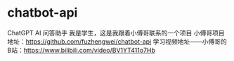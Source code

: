 # chatbot-api
ChatGPT AI 问答助手
我是学生，这是我跟着小傅哥联系的一个项目
小傅哥项目地址：https://github.com/fuzhengwei/chatbot-api
学习视频地址——小傅哥的B站：https://www.bilibili.com/video/BV1YT411o7Hb

